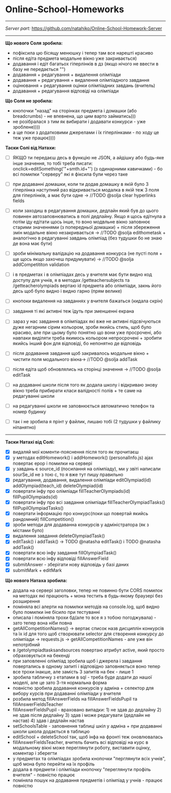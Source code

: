 # Online-School-Homeworks
---
*Server part:* https://github.com/natahiko/Online-School-Homework-Server

---

**Що нового Соля зробила:**
- пофіксила цю бісящу менюшку і тепер там все нарешті красиво
- після едіта предмета модальне вікно уже закривається)
- додавання і едіт багатьох гіперлінків в дз (якщо нічого не ввести в базу не передається "")
- додавання + редагування + видалення олімпіади
- додавання + редагування + видалення олімпіадного завдання
- оцінювання + редагування оцінки олімпіадних завдань (вчитель)
- додавання + редагування відповіді на олімпіади


**Що Соля не зробила:**
- кнопочки "назад" на сторінках предмета і домашки (або breadcrumbs) - не впевнена, що цим варто займатись)))
- не розібралася з тим як вибирати і додавати конкурси - уже зроблене))))
- а ще поки з додатковими джерелами і їх гіперлінками - по ходу це теж уже працює))))

**Таски Солі від Натахи:**
- [ ] ЯКЩО ти передаєш десь в функцію не JSON, а айдішку або будь-яке інше значення, то тобі треба писати: onclick=editSomething('"+smth.id+"') (з одинарними кавичками) - бо всі помилки "серверу" які я фіксила були через таке

- [ ] при додаванні домашки, коли ти додав домашку в якій було 3 гіперлінка наступний раз відкривається модалка в якій теж 3 поля для гіперлінків, а має бути одне -> //TODO @solja clear hyperlinks fields
- [ ] коли заходиш в редагування домашки, дедлайн який був до цього повинен автозаповнюватись в полі дедлайну. Якщо я щось едітнула а потім іду едітати щось інше, то воно модвльне вікно заповнює старими значеннями (з попередньої домашки) + після збереження змін модальне вікно незакривається -> //TODO @solja edithometask + аналогічно в редагуванні завдань олімпіад (без тудушки бо не знаю де вона має бути)
- [ ] зроби мінімальну валідацію на додавання конкурса (не пусті поля + ще щось якщо захочеш придумувати) -> //TODO @solja addCompetititon validation
- [ ] і в предметах і в олімпіадах десь у вчителя має бути видно код доступу для учнів, я в методах /getteachersubjects та /getteacherolympiads вертаю id предмета або олімпіади, закнь його десь щоб було видно і видно гарно (прям велике)

- [ ] кнопоки видалення на завданнях у вчителя бажаться (кидала скрін)
- [ ] завдання ті які активні теж їдуть при зменшенні екрана
- [ ] зараз у нас завдання в олімпіадах які вже не активні підсвічуються дуже негарним сірим кольором, зроби якийсь стиль, щоб було красиво, але при цьому було понятно що вони уже просрочені, або навпаки виділяти треба якимось кольором непросрочені + зробити якийсь інший фон для відповіді, бо непонятно де відповідь

- [ ] після додавання завдання щоб закривалось модальне вікно + чистити поля модального вікна-> //TODO @solja addTask
- [ ] після едіта щоб обновлялись на сторінці значення -> //TODO @solja editTask
- [ ] на додаванні школи після того як додала школу і відкриваю знову вікно треба прибирати класи валідності полів + те саме на редагуванні школи
- [ ] на редагуванні школи не заповнюється автоматично телефон та номер будинку

- [ ] так і не зробила я прінт у файлик, лишаю тобі (2 тудушки у файлику ніпанятно)
---

**Таски Натахі від Солі:**
- [x] видаляй мої коменти-пояснення після того як прочитаєш
- [x] у методах editHomework() i addHomework() (personalInfo.js) ajax повертає ерор і помилки на сервері
- [x] у завдань є source_id (посилання на олімпіаду), ми у звіті написали sourSe_id не з тою с, то я вже тут пишу правильно
- [x] редагування, додавання, видалення олімпіади editOlympiad(id) addOlympiad(teach_id) deleteOlympiad(id)
- [x] повертати інфу про олімпіади fillTeacherOlympiads(id) fillPupilOlympiads(id)
- [x] повертати інфу про всі завдання олімпіади fillTeacherOlympiadTasks() fillPupilOlympiadTasks()
- [x] повертати інформацію про конкурс(поки що повертай якийсь рандомний) fillCompetition()
- [x] зроби методи для додаванна конкурсів у адміністратора (як з містами було)
- [x] видалення завдання deleteOlympiadTask()
- [x] editTask() i addTask() -> TODO @natasha editTask()  i TODO @natasha addTask()
- [x] повертати всю інфу завдання fillOlympiadTask()
- [x] повертати всю інфу відповіді fillAnswerField
- [x] submitAnswer - зберігати нову відповідь у базі даних
- [x] submitMark + editMark

**Що нового Натаха зробила:**
* додала на сервері заголовки, тепер не повинно бути CORS помилок на методах які працюють + мона тестить в будь-якому браузері без розширення
* поміняла всі алерти на помилки методів на console.log, щоб видно було помилки іне бісило при тестуванні
* описала і поміняла трохи бд(але то все я з тобою погоджувала) - зато тепер вона ніби повна
* getAllCompetitionNames() -> вертає список назв дисциплін конкурсів та їх id для того щоб створювати selector для створення конкурсу до олімпіади -> requests.js -> getAllCompetitionNames - але уже він непотрібний
* в /getolympiadtasksandsources повертаю атрибут active, який просто обраховується на бекенді
* при заповленні олімпіад зробила щоб і джерела і завдання повертались в одному запиті і відповідно заповняється воно тепер все трохи інакше, але замість 3 запитів на бек - лише 1
* зробила табличку з етапами в sql - треба буде додати до нашої моделі, але це зато 3-тя нормальна форма
* повністю зробила додавання конкурсів у адміна + селектор для вибору курсів при додаванні олімпіади у вчителя
* розбила метод fillAnswerFields на fillAnswerFieldsPupil та fillAnswerFieldsTeacher
* fillAnswerFieldsPupil  - враховано випадки:
        1) не здав до дедлайну
        2) не здав після дедлайну
        3) здав і може редагувати (дедлайн не настав)
        4) здав і дедлайн настав
* setSchoolsTable - заповнення таблиці шкіл у адміна + при додаванні школи школа додається в таблицю
* editSchool + deleteSchool так, щоб інфа на фронті теж оновлювалась
* fillAnswerFieldsTeacher, вчитель бачить всі відповіді на курс в модальному вікні може переглянути роботу, виставити оцінку, коментар і зберегти
* у предметах та олімпіадах зробила кнопочки "перглянути всіх учнів", щоб мона було перейти на їх профіль
* додала в предмети і олімпіади кнопочку "переглянути профіль вчителя" - повністю працює
* поміняла пошук на додавання предметів і олімпіад у учнів - працює повністю